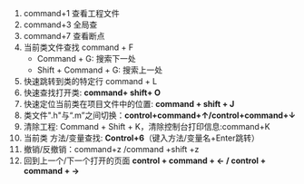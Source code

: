 1. command+1 查看工程文件
2. command+3 全局查
3. command+7 查看断点
4. 当前类文件查找 command + F 
	* Command + G: 搜索下一处
	* Shift + Command + G: 搜索上一处
5. 快速跳转到类的特定行 command + L
6. 快速查找打开类: **command+ shift+ O**
7. 快速定位当前类在项目文件中的位置: **command + shift + J**
8. 类文件".h"与“.m”之间切换：**control+command+↑/control+command+↓**
9. 清除工程: Command + Shift + K，清除控制台打印信息:command+K
10. 当前类 方法/变量查找: **Control+6**（键入方法/变量名+Enter跳转）
11. 撤销/反撤销：command+z /command +shift +z
12. 回到上一个/下一个打开的页面 **control + command + ← / control + command + →**